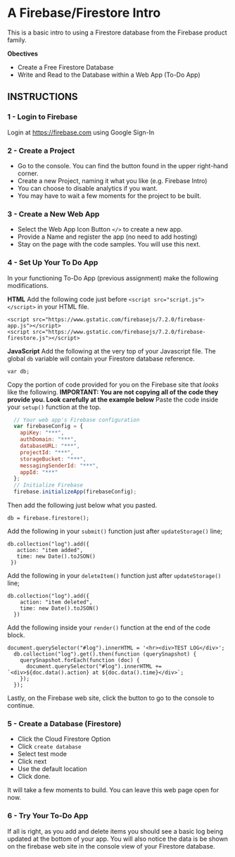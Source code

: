 # A Firebase/Firestore Intro
This is a basic intro to using a Firestore database from the Firebase product family.

**Obectives**
- Create a Free Firestore Database
- Write and Read to the Database within a Web App (To-Do App)

## INSTRUCTIONS

### 1 - Login to Firebase
Login at https://firebase.com using Google Sign-In

### 2 - Create a Project
- Go to the console. You can find the button found in the upper right-hand corner.
- Create a new Project, naming it what you like (e.g. Firebase Intro)
- You can choose to disable analytics if you want.
- You may have to wait a few moments for the project to be built.

### 3 - Create a New Web App
- Select the Web App Icon Button `</>` to create a new app.
- Provide a Name and register the app (no need to add hosting)
- Stay on the page with the code samples. You will use this next.

### 4 - Set Up Your To Do App
In your functioning To-Do App (previous assignment) make the following modifications.

**HTML**
Add the following code just before `<script src="script.js"></script>` in your HTML file.

```
<script src="https://www.gstatic.com/firebasejs/7.2.0/firebase-app.js"></script>
<script src="https://www.gstatic.com/firebasejs/7.2.0/firebase-firestore.js"></script>
```

**JavaScript**
Add the following at the very top of your Javascript file. The global `db` variable will contain your Firestore database reference.
```
var db;
```

Copy the portion of code provided for you on the Firebase site that *looks* like the following. **IMPORTANT: You are not copying all of the code they provide you. Look carefully at the example below** Paste the code inside your `setup()` function at the top.

```js
  // Your web app's Firebase configuration
  var firebaseConfig = {
    apiKey: "***",
    authDomain: "***",
    databaseURL: "***",
    projectId: "***",
    storageBucket: "***",
    messagingSenderId: "***",
    appId: "***"
  };
  // Initialize Firebase
  firebase.initializeApp(firebaseConfig);
 ```
 
 Then add the following just below what you pasted.
 
 ```
 db = firebase.firestore();
 ```
 
 Add the following in your `submit()` function just after `updateStorage()` line;
 ```
db.collection("log").add({
    action: "item added",
    time: new Date().toJSON()
  })
```

Add the following in your `deleteItem()` function just after `updateStorage()` line;
```
db.collection("log").add({
    action: "item deleted",
    time: new Date().toJSON()
  })
```

Add the following inside your `render()` function at the end of the code block.

```
document.querySelector("#log").innerHTML = '<hr><div>TEST LOG</div>';
  db.collection("log").get().then(function (querySnapshot) {
    querySnapshot.forEach(function (doc) {
      document.querySelector("#log").innerHTML += `<div>${doc.data().action} at ${doc.data().time}</div>`;
    });
  });
```

 Lastly, on the Firebase web site, click the button to go to the console to continue.
 
### 5 - Create a Database (Firestore)
- Click the Cloud Firestore Option
- Click `create database`
- Select test mode
- Click next
- Use the default location
- Click done.

It will take a few moments to build. You can leave this web page open for now.

### 6 - Try Your To-Do App

If all is right, as you add and delete items you should see a basic log being updated at the bottom of your app. You will also notice the data is be shown on the firebase web site in the console view of your Firestore database.



